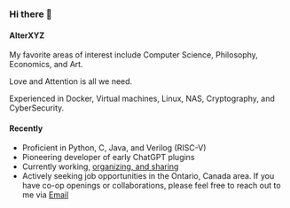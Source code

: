 ### Hi there 👋

#### AlterXYZ

My favorite areas of interest include Computer Science, Philosophy, Economics, and Art.

Love and Attention is all we need.

Experienced in Docker, Virtual machines, Linux, NAS, Cryptography, and CyberSecurity.

#### Recently

- Proficient in Python, C, Java, and Verilog (RISC-V)
- Pioneering developer of early ChatGPT plugins
- Currently working, [organizing, and sharing](https://github.com/alterxyz/MyOpenWorld)
- Actively seeking job opportunities in the Ontario, Canada area. If you have co-op openings or collaborations, please feel free to reach out to me via [Email](mailto:github.1vwpk@aleeas.com)
